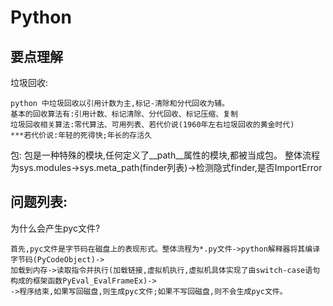 # Python


##  要点理解

垃圾回收:

    python 中垃圾回收以引用计数为主,标记-清除和分代回收为辅。
    基本的回收算法有:引用计数、标记清除、分代回收、标记压缩、复制
    垃圾回收相关算法:零代算法、可用列表、若代价说(1960年左右垃圾回收的黄金时代)
    ***若代价说:年轻的死得快;年长的存活久

包:
    包是一种特殊的模块,任何定义了__path__属性的模块,都被当成包。
    整体流程为sys.modules->sys.meta_path(finder列表)->检测隐式finder,是否ImportError



## 问题列表:

为什么会产生pyc文件?

    首先,pyc文件是字节码在磁盘上的表现形式。整体流程为*.py文件->python解释器将其编译字节码(PyCodeObject)->
    加载到内存->读取指令并执行(加载链接,虚拟机执行,虚拟机具体实现了由switch-case语句构成的框架函数PyEval_EvalFrameEx)->
    ->程序结束,如果写回磁盘,则生成pyc文件;如果不写回磁盘,则不会生成pyc文件。


